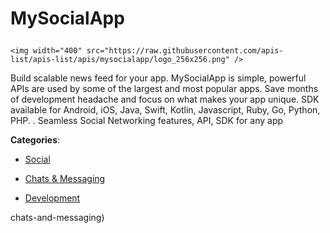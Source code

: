 # MySocialApp<p align="center">
    <img width="400" src="https://raw.githubusercontent.com/apis-list/apis-list/apis/mysocialapp/logo_256x256.png" />
</p>

Build scalable news feed for your app. MySocialApp is simple, powerful APIs are used by some of the largest and most popular apps.  Save months of development headache and focus on what makes your app unique. SDK available for Android, iOS, Java, Swift, Kotlin, Javascript, Ruby, Go, Python, PHP. . Seamless Social Networking features, API, SDK for any app

**Categories**:

- [Social](https://github/apis-list/apis-list#social)

- [Chats & Messaging](https://github/apis-list/apis-list#chats-and-messaging)

- [Development](https://github/apis-list/apis-list#development)





chats-and-messaging)



